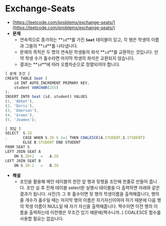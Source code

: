 # **Exchange-Seats**

- [https://leetcode.com/problems/exchange-seats/](https://leetcode.com/problems/exchange-seats/)
- **문제**
  - 연속적으로 증가하는 **`id`**를 가진 **`Seat`** 테이블이 있고, 각 행은 학생의 이름과 그들의 **`id`**를 나타냅니다.
  - 문제의 목적은 두 명의 연속된 학생들의 좌석 **`id`**를 교환하는 것입니다. 만약 학생 수가 홀수라면 마지막 학생의 좌석은 교환되지 않습니다.
  - 결과는 **`id`**에 따라 오름차순으로 정렬되어야 합니다.

```jsx
[ 문제 조건 ]
CREATE TABLE Seat (
    id INT AUTO_INCREMENT PRIMARY KEY,
    student VARCHAR(255)
);
INSERT INTO Seat (id, student) VALUES
(1, 'Abbot'),
(2, 'Doris'),
(3, 'Emerson'),
(4, 'Green'),
(5, 'Jeames');
```

```jsx
[ 정답 ]
SELECT	S.ID
,		CASE WHEN S.ID % 2=1 THEN COALESCE(A.STUDENT,S.STUDENT)
		ELSE B.STUDENT END STUDENT
FROM SEAT S
LEFT JOIN SEAT A
	ON S.ID+1	=	A.ID
LEFT JOIN SEAT B
	ON S.ID-1	=	B.ID
```

- **해설**
  - 조인을 활용해 메인 테이블의 한칸 앞 행과 뒷행을 조인해 한줄로 만들어 줍니다. 조인 실 후 전체 테이블 select문 실행시 테이블을 다 출력하면 아래와 같은 결과가 됩니다.
    사진(1)
    그 후 홀수이면 뒷 행의 학생이름을 출력해줍니다, 행의 줄 개수가 홀수일 때는 마지막 행의 이름은 자기자신이여야 하기 때문에 다음 행의 학생 이름이 NULL일 때 자기 자신을 출력해줍니다. 짝수이면 이전 행의 이름을 출력하는데 이전행은 무조건 있기 때문에(짝수니까..) COALESCE 함수를 사용할 필요는 없습니다.
